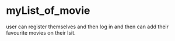 # myList_of_movie
user can register themselves and then log in and then can add their favourite movies on their lsit.
